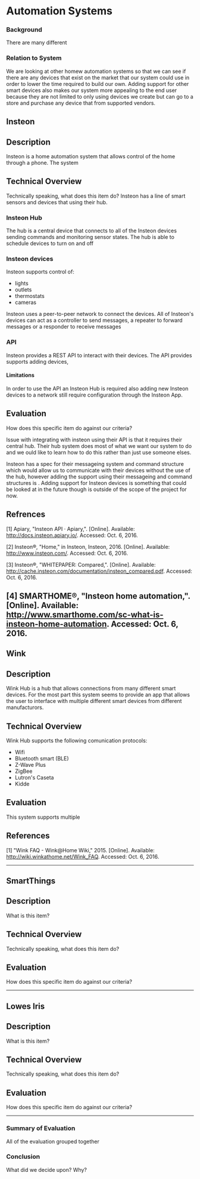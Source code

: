 Automation Systems
=============

### Background

There are many different 

### Relation to System

We are looking at other homew automation systems so that we can see if there are any devices
that exist on the market that our system could use in order to lower the time required to build our own.
Adding support for other smart devices also makes our system more appealing to the end user because
they are not limited to only using devices we create but can go to a store and purchase any device
that from supported vendors. 

<note need to rework this>



Insteon
------------

## Description

Insteon is a home automation system that allows control of the home through a phone. 
The system 

## Technical Overview

Technically speaking, what does this item do?
Insteon has a line of smart sensors and devices that using their hub. 

### Insteon Hub

The hub is a central device that connects to all of the Insteon devices sending commands 
and monitoring sensor states. The hub is able to schedule devices to turn on and off  

### Insteon devices

Insteon supports control of:

- lights
- outlets
- thermostats
- cameras 


Insteon uses a peer-to-peer network to connect the devices. All of Insteon's devices
can act as a controller to send messages, a repeater to forward messages or a responder to receive messages

### API 

 Insteon provides a REST API to interact with their devices. 
 The API provides supports adding devices, 
 
#### Limitations 
 
 In order to use the API an Insteon Hub is required also adding new Insteon devices to 
 a network still require configuration through the Insteon App.

## Evaluation

How does this specific item do against our criteria?

Issue with integrating with insteon using their API is that it requires their central hub. 
Their hub system does most of what we want our system to do and we ould like to learn how to 
do this rather than just use someone elses.

Insteon has a spec for their messageing system and command structure which would
allow us to communicate with their devices without the use of the hub, however adding 
the support using their messageing and command structures  is <something here>. 
Adding support for Insteon devices is something that could be looked at in the future though 
is outside of the scope of the project for now.

## Refrences

[1]	Apiary, "Insteon API · Apiary,". [Online]. Available: http://docs.insteon.apiary.io/. Accessed: Oct. 6, 2016.

[2]	Insteon®, "Home," in Insteon, Insteon, 2016. [Online]. Available: http://www.insteon.com/. Accessed: Oct. 6, 2016.

[3] Insteon®, "WHITEPAPER: Compared,". [Online]. Available: http://cache.insteon.com/documentation/insteon_compared.pdf. Accessed: Oct. 6, 2016.

[4] SMARTHOME®, "Insteon home automation,". [Online]. Available: http://www.smarthome.com/sc-what-is-insteon-home-automation. Accessed: Oct. 6, 2016.
-----------------------

Wink
------------

## Description

Wink Hub is a hub that allows connections from many different smart devices. For the most part
this system seems to provide an app that allows the user to interface with multiple different
smart devices from different manufacturors.

## Technical Overview

Wink Hub supports the following comunication protocols:
- Wifi
- Bluetooth smart (BLE)
- Z-Wave Plus
- ZigBee
- Lutron's Caseta
- Kidde


## Evaluation

This system supports multiple 

## References

[1]	"Wink FAQ - Wink@Home Wiki," 2015. [Online]. Available: http://wiki.winkathome.net/Wink_FAQ. Accessed: Oct. 6, 2016.

-----------------------

SmartThings
------------

## Description

What is this item?

## Technical Overview

Technically speaking, what does this item do?

## Evaluation

How does this specific item do against our criteria?

-----------------------

Lowes Iris
------------

## Description

What is this item?

## Technical Overview

Technically speaking, what does this item do?

## Evaluation

How does this specific item do against our criteria?

-----------------------


### Summary of Evaluation

All of the evaluation grouped together

### Conclusion

What did we decide upon? Why?
